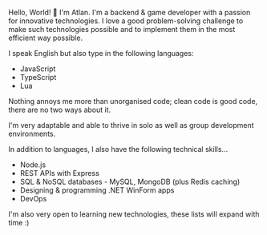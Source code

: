 Hello, World! 👋 I'm Atlan. I'm a backend & game developer with a passion for innovative technologies. I love a good problem-solving challenge to make such technologies possible and to implement them in the most efficient way possible.

I speak English but also type in the following languages:
* JavaScript
* TypeScript
* Lua

Nothing annoys me more than unorganised code; clean code is good code, there are no two ways about it.

I'm very adaptable and able to thrive in solo as well as group development environments.

In addition to languages, I also have the following technical skills...
* Node.js
* REST APIs with Express
* SQL & NoSQL databases - MySQL, MongoDB (plus Redis caching)
* Designing & programming .NET WinForm apps
* DevOps

I'm also very open to learning new technologies, these lists will expand with time :)
